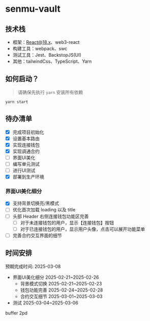 # senmu-vault

## 技术栈

- 框架：React@18.x、web3-react
- 构建工具：webpack、swc
- 测试工具：Jest、BackstopJS(UI)
- 其他：tailwindCss、TypeScript、Yarn

## 如何启动？

> 请确保先执行 `yarn` 安装所有依赖

`yarn start`

## 待办清单

- [x] 完成项目初始化
- [x] 设置基本路由
- [x] 实现连接钱包
- [x] 实现调通合约
- [ ] 界面UI美化
- [ ] 编写单元测试
- [ ] 进行UI测试
- [x] 部署到生产环境

### 界面UI美化细分

- [x] 支持背景切换亮/黑模式
- [ ] 优化首次加载 loading 以及 title
- [ ] 头部 Header 右侧连接钱包功能区完善
  - [ ] 对于未连接钱包的用户，显示【连接钱包】按钮
  - [ ] 对于已连接钱包的用户，显示用户头像，点击可以展开功能菜单
- [ ] 完善合约交互界面的细节

## 时间安排

预期完成时间: 2025-03-08

- 界面UI美化细分 2025-02-21~2025-02-26
  - 背景模式切换 2025-02-21~2025-02-23
  - 钱包功能完善 2025-02-24~2025-02-28
  - 合约交互细节 2025-03-01~2025-03-03
- 测试 2025-03-04~2025-03-06

buffer 2pd
